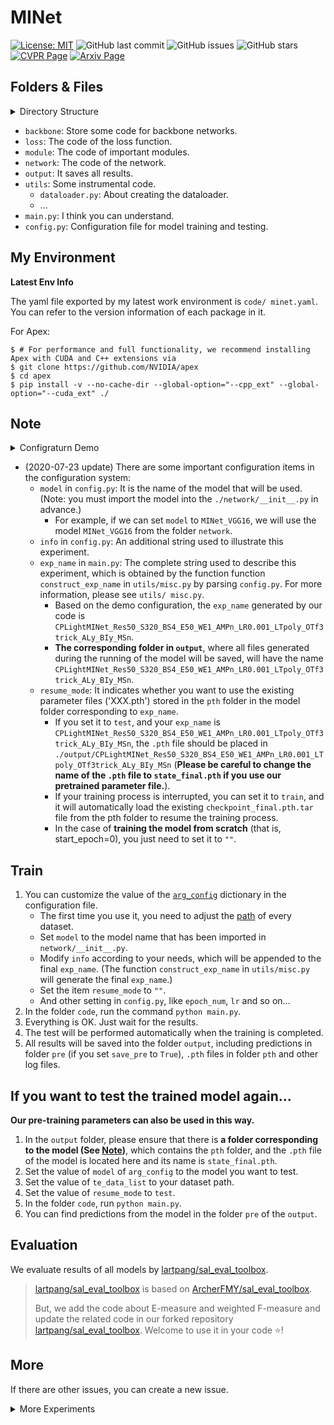 # MINet

[![License: MIT](https://img.shields.io/badge/License-MIT-green.svg)](https://opensource.org/licenses/MIT)
![GitHub last commit](https://img.shields.io/github/last-commit/lartpang/MINet?style=flat-square)
![GitHub issues](https://img.shields.io/github/issues/lartpang/MINet?style=flat-square)
![GitHub stars](https://img.shields.io/github/stars/lartpang/MINet?style=flat-square)
[![CVPR Page](https://img.shields.io/badge/CVPR%202020-MINet-blue?style=flat-square)](https://openaccess.thecvf.com/content_CVPR_2020/html/Pang_Multi-Scale_Interactive_Network_for_Salient_Object_Detection_CVPR_2020_paper.html)
[![Arxiv Page](https://img.shields.io/badge/Arxiv-2007.09062-red?style=flat-square)](https://arxiv.org/abs/2007.09062)

## Folders & Files

<details>
<summary>Directory Structure</summary>

```shell script
$ tree -L 3
.
├── backbone
│   ├── __init__.py
│   ├── origin
│   │   ├── from_origin.py
│   │   ├── __init__.py
│   │   ├── resnet.py
│   │   └── vgg.py
│   └── wsgn
│       ├── customized_func.py
│       ├── from_wsgn.py
│       ├── __init__.py
│       ├── resnet.py
│       └── resnext.py
├── config.py
├── LICENSE
├── loss
│   ├── CEL.py
│   └── __init__.py
├── main.py
├── module
│   ├── BaseBlocks.py
│   ├── __init__.py
│   ├── MyLightModule.py
│   ├── MyModule.py
│   └── WSGNLightModule.py
├── network
│   ├── __init__.py
│   ├── LightMINet.py
│   ├── MINet.py
│   ├── PureWSGNLightMINet.py
│   └── WSGNLightMINet.py
├── output (These are the files generated when I ran the code.)
│   ├── CPLightMINet_Res50_S352_BS32_E20_WE1_AMPy_LR0.05_LTf3sche_OTf3trick_ALy_BIy_MSy
│   │   ├── cfg_2020-07-23.txt
│   │   ├── pre
│   │   ├── pth
│   │   ├── tb
│   │   ├── te_2020-07-23.txt
│   │   ├── tr_2020-07-23.txt
│   │   └── trainer_2020-07-23.txt
│   └── result.xlsx
├── pyproject.toml
├── readme.md
└── utils
    ├── cal_fps.py
    ├── dataloader.py
    ├── __init__.py
    ├── joint_transforms.py
    ├── metric.py
    ├── misc.py
    ├── pipeline_ops.py
    ├── recorder.py
    ├── solver.py
    └── tensor_ops.py

```
</details>

* `backbone`: Store some code for backbone networks.
* `loss`: The code of the loss function.
* `module`: The code of important modules.
* `network`: The code of the network.
* `output`: It saves all results.
* `utils`: Some instrumental code.
    * `dataloader.py`: About creating the dataloader.
    * ...
* `main.py`: I think you can understand.
* `config.py`: Configuration file for model training and testing.

## My Environment

**Latest Env Info**

The yaml file exported by my latest work environment is `code/ minet.yaml`. You can refer to the version information of each package in it.

For Apex:

```shell script
$ # For performance and full functionality, we recommend installing Apex with CUDA and C++ extensions via
$ git clone https://github.com/NVIDIA/apex
$ cd apex
$ pip install -v --no-cache-dir --global-option="--cpp_ext" --global-option="--cuda_ext" ./
```

## Note

<details>
<summary>Configraturn Demo</summary>

```python
# CPLightMINet_Res50_S320_BS4_E50_WE1_AMPn_LR0.001_LTpoly_OTf3trick_ALy_BIy_MSn
arg_config = {
    "model": "CPLightMINet_Res50",  # 实际使用的模型，需要在`network/__init__.py`中导入
    "info": "",  # 关于本次实验的额外信息说明，这个会附加到本次试验的exp_name的结尾，如果为空，则不会附加内容。
    "use_amp": False,  # 是否使用amp加速训练
    "resume_mode": "",  # the mode for resume parameters: ['train', 'test', '']
    "use_aux_loss": True,  # 是否使用辅助损失
    "save_pre": False,  # 是否保留最终的预测结果
    "epoch_num": 50,  # 训练周期, 0: directly test model
    "lr": 0.001,  # 微调时缩小100倍
    "xlsx_name": "result.xlsx",  # the name of the record file
    # 数据集设置
    "rgb_data": {
        "tr_data_path": dutstr_path,
        "te_data_list": OrderedDict(
            {
                "pascal-s": pascals_path,
                "ecssd": ecssd_path,
                # "hku-is": hkuis_path,
                # "duts": dutste_path,
                # "dut-omron": dutomron_path,
                # "soc": soc_path,
            },
        ),
    },
    # 训练过程中的监控信息
    "tb_update": 10,  # >0 则使用tensorboard
    "print_freq": 10,  # >0, 保存迭代过程中的信息
    # img_prefix, gt_prefix，用在使用索引文件的时候的对应的扩展名
    "prefix": (".jpg", ".png"),
    # if you dont use the multi-scale training, you can set 'size_list': None
    # "size_list": [224, 256, 288, 320, 352],
    "size_list": None,  # 不使用多尺度训练
    "reduction": "mean",  # 损失处理的方式，可选“mean”和“sum”
    # 优化器与学习率衰减
    "optim": "f3_trick",  # 自定义部分的学习率
    "weight_decay": 5e-4,  # 微调时设置为0.0001
    "momentum": 0.9,
    "nesterov": False,
    "sche_usebatch": False,
    "lr_type": "poly",
    "warmup_epoch": 1,  # depond on the special lr_type, only lr_type has 'warmup', when set it to 1, it means no warmup.
    "lr_decay": 0.9,  # poly
    "use_bigt": True,  # 训练时是否对真值二值化（阈值为0.5）
    "batch_size": 4,  # 要是继续训练, 最好使用相同的batchsize
    "num_workers": 4,  # 不要太大, 不然运行多个程序同时训练的时候, 会造成数据读入速度受影响
    "input_size": 320,
}
```

</details>

* (2020-07-23 update) There are some important configuration items in the configuration system: 
    * `model` in `config.py`: It is the name of the model that will be used. (Note: you must import the model into the `./network/__init__.py` in advance.)
        * For example, if we can set `model` to `MINet_VGG16`, we will use the model `MINet_VGG16` from the folder `network`.
    * `info` in `config.py`: An additional string used to illustrate this experiment.
    * `exp_name` in `main.py`: The complete string used to describe this experiment, which is obtained by the function function `construct_exp_name` in `utils/misc.py` by parsing `config.py`. For more information, please see `utils/ misc.py`.
        * Based on the demo configuration, the `exp_name` generated by our code is `CPLightMINet_Res50_S320_BS4_E50_WE1_AMPn_LR0.001_LTpoly_OTf3trick_ALy_BIy_MSn`.  
        * **The corresponding folder in `output`**, where all files generated during the running of the model will be saved, will have the name `CPLightMINet_Res50_S320_BS4_E50_WE1_AMPn_LR0.001_LTpoly_OTf3trick_ALy_BIy_MSn`.
    * `resume_mode`: It indicates whether you want to use the existing parameter files ('XXX.pth') stored in the `pth` folder in the model folder corresponding to `exp_name`. 
        * If you set it to `test`, and your `exp_name` is `CPLightMINet_Res50_S320_BS4_E50_WE1_AMPn_LR0.001_LTpoly_OTf3trick_ALy_BIy_MSn`, the `.pth` file should be placed in `./output/CPLightMINet_Res50_S320_BS4_E50_WE1_AMPn_LR0.001_LTpoly_OTf3trick_ALy_BIy_MSn` (**Please be careful to change the name of the `.pth` file to `state_final.pth` if you use our pretrained parameter file.**).
        * If your training process is interrupted, you can set it to `train`, and it will automatically load the existing `checkpoint_final.pth.tar` file from the pth folder to resume the training process.
        * In the case of **training the model from scratch** (that is, start_epoch=0), you just need to set it to `""`.

## Train

1. You can customize the value of the [`arg_config`](config.py#L20) dictionary in the configuration file.
    * The first time you use it, you need to adjust the [path](config.py#L9-L17) of every dataset.
    * Set `model` to the model name that has been imported in `network/__init__.py`.
    * Modify `info` according to your needs, which will be appended to the final `exp_name`. (The function `construct_exp_name` in `utils/misc.py` will generate the final `exp_name`.)
    * Set the item `resume_mode` to `""`.
    * And other setting in `config.py`, like `epoch_num`, `lr` and so on...
2. In the folder `code`, run the command `python main.py`.
3. Everything is OK. Just wait for the results.
4. The test will be performed automatically when the training is completed.
5. All results will be saved into the folder `output`, including predictions in folder `pre` (if you set `save_pre` to `True`), `.pth` files in folder `pth` and other log files.

## If you want to **test** the trained model again...

**Our pre-training parameters can also be used in this way.**

1. In the `output` folder, please ensure that there is **a folder corresponding to the model (See [Note](#Note))**, which contains the `pth` folder, and the `.pth` file of the model is located here and its name is `state_final.pth`.
2. Set the value of `model` of `arg_config` to the model you want to test.
3. Set the value of `te_data_list` to your dataset path.
4. Set the value of `resume_mode` to `test`.
5. In the folder `code`, run `python main.py`.
6. You can find predictions from the model in the folder `pre` of the `output`.

## Evaluation

We evaluate results of all models by [lartpang/sal_eval_toolbox](https://github.com/lartpang/SODEvalToolkit/tree/master/tools).

> [lartpang/sal_eval_toolbox](https://github.com/lartpang/SODEvalToolkit/tree/master/tools) is based on [ArcherFMY/sal_eval_toolbox](https://github.com/ArcherFMY/sal_eval_toolbox/tree/master/tools).
>
> But, we add the code about E-measure and weighted F-measure and update the related code in our forked repository [lartpang/sal_eval_toolbox](https://github.com/lartpang/SODEvalToolkit/tree/master/tools). Welcome to use it in your code :star:!

## More

If there are other issues, you can create a new issue.

<details>

<summary>More Experiments</summary>

F3Net is the most recent work on SOD, and the performance is very good. I think its training strategy is of great reference value. Here, I have changed our training method by learning from its code.

To explore the upper limit of the performance of the model, I tried some ways to improve the performance of the model on a NVIDIA GTX 1080Ti (~11G). 
* To achieve a larger batch size:
    * we reduce the number of intermediate channels in AIMs;
    * we apply the `checkpoint` feature of PyTroch;
        * <https://blog.csdn.net/one_six_mix/article/details/93937091>
        * <https://pytorch.org/docs/stable/checkpoint.html#torch.utils.checkpoint.checkpoint>
    * we set the batch size to 32.
* Use more effective training strategies:
    * We apply multi-scale training strategy (borrowed from the code of F3Net).
    * Network parameters are trained in groups with different learning rates (borrowed from the code of F3Net).
    * Multiple learning rate decay strategies with/without the warmup technology.
    
Results:

 D    |         |         | DO |         |         | HI |         |         | E   |         |         | PS |         |         | SOC     |         |         | MT | LRDecay                 | Optimizer | InitLR | Scale | EP 
---------|---------|---------|------------|---------|---------|---------|---------|---------|---------|---------|---------|-----------|---------|---------|---------|---------|---------|---------------|-------------------------|-----------------|----------|-----------|-------
 MAXF    | MEANF   | MAE     | MAXF       | MEANF   | MAE     | MAXF    | MEANF   | MAE     | MAXF    | MEANF   | MAE     | MAXF      | MEANF   | MAE     | MAXF    | MEANF   | MAE     |               |                         |                 |          |           |       
 0\.853  | 0\.787  | 0\.048  | 0\.794     | 0\.734  | 0\.060  | 0\.922  | 0\.891  | 0\.036  | 0\.931  | 0\.908  | 0\.043  | 0\.856    | 0\.810  | 0\.084  | 0\.377  | 0\.342  | 0\.086  | FALSE         | Poly                    | Sgd\_trick      | 0\.05    | 320       | 40    
 0\.866  | 0\.793  | 0\.043  | 0\.789     | 0\.722  | 0\.059  | 0\.925  | 0\.888  | 0\.034  | 0\.935  | 0\.905  | 0\.041  | 0\.874    | 0\.822  | 0\.070  | 0\.382  | 0\.347  | 0\.110  | FALSE         | Poly                    | Sgd\_trick      | 0\.001   | 320       | 40    
 0\.881  | 0\.822  | 0\.037  | 0\.803     | 0\.746  | 0\.053  | 0\.934  | 0\.904  | 0\.029  | 0\.942  | 0\.919  | 0\.036  | 0\.880    | 0\.837  | 0\.066  | 0\.390  | 0\.356  | 0\.081  | FALSE         | Poly                    | Sgd\_trick      | 0\.005   | 320       | 40    
 0\.878  | 0\.815  | 0\.039  | 0\.803     | 0\.745  | 0\.054  | 0\.934  | 0\.904  | 0\.029  | 0\.944  | 0\.919  | 0\.035  | 0\.878    | 0\.833  | 0\.067  | 0\.385  | 0\.352  | 0\.079  | FALSE         | Cos\_warmup          | Sgd\_trick      | 0\.005   | 320       | 40    
 0\.878  | 0\.815  | 0\.038  | 0\.797     | 0\.741  | 0\.054  | 0\.931  | 0\.901  | 0\.031  | 0\.941  | 0\.917  | 0\.038  | 0\.875    | 0\.831  | 0\.067  | 0\.382  | 0\.355  | 0\.085  | FALSE         | Cos\_warmup          | Sgd\_trick      | 0\.003   | 320       | 40    
 0\.892  | 0\.836  | 0\.036  | 0\.820     | 0\.763  | 0\.053  | 0\.943  | 0\.918  | 0\.026  | 0\.950  | 0\.929  | 0\.034  | 0\.884    | 0\.847  | 0\.064  | 0\.388  | 0\.355  | 0\.087  | TRUE          | f3\_sche                | f3\_trick       | 0\.05    | 352       | 40    
 0\.891  | 0\.834  | 0\.037  | 0\.820     | 0\.762  | 0\.055  | 0\.942  | 0\.915  | 0\.026  | 0\.948  | 0\.928  | 0\.034  | 0\.888    | 0\.844  | 0\.064  | 0\.394  | 0\.359  | 0\.120  | TRUE          | Cos\_warmup          | f3\_trick       | 0\.05    | 352       | 40    
 0\.895  | 0\.840  | 0\.035  | 0\.816     | 0\.762  | 0\.055  | 0\.942  | 0\.915  | 0\.027  | 0\.947  | 0\.927  | 0\.034  | 0\.884    | 0\.843  | 0\.066  | 0\.395  | 0\.359  | 0\.112  | TRUE          | Cos\_w/o\_warmup | f3\_trick       | 0\.05    | 352       | 40    
 0\.893  | 0\.838  | 0\.036  | 0\.814     | 0\.759  | 0\.056  | 0\.943  | 0\.917  | 0\.026  | 0\.949  | 0\.930  | 0\.033  | 0\.886    | 0\.849  | 0\.065  | 0\.395  | 0\.359  | 0\.134  | TRUE          | Poly                    | f3\_trick       | 0\.05    | 352       | 40    

* D: DUTS
* DO: DUT-OMRON
* HI: HKU-IS
* E: ECSSD
* PS: PASCAL-S
* MT: Multi-scale Training
* EP: Epoch Number

NOTE: The results here are for reference only. Note that the results here are all tested on the complete test datasets. In fact, some of the results here can be higher if testing in the way of the existing papers. Because the test set in my paper follows the settings of the existing papers, some datasets, such as HKU-IS, are not tested with the complete dataset.

注：
此处结果仅供参考。请注意，这里的结果都是在完整的测试数据集上测试的。事实上，如果按照现有论文的方式进行测试，这里的一些结果可能会更高。由于本文中的测试集遵循现有论文的设置，一些数据集，如HKU-IS，没有使用完整的数据集进行测试。

</details>
